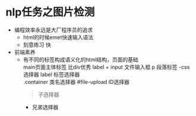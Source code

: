 # nlp任务之图片检测

- 编程效率永远是大厂程序员的追求
   - html的时候emet快速输入语法
   - 刻意练习 快
- 前端素养
    - 有不同的标签构成语义化的html结构，页面的基础  
       main页面主体标签 比div优秀
       label + input 文件输入框
       p 段落标签
    -css 选择器
       label 标签选择器   
       .container 类名选择器
       #file-upload ID选择器
       > 子选择器
       + 兄弟选择器